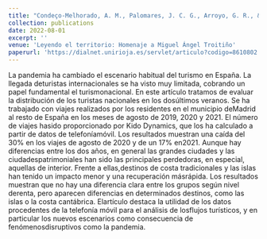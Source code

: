 ```yaml
---
title: "Condeço-Melhorado, A. M., Palomares, J. C. G., Arroyo, G. R., & Puebla, J. G. (2022). Destinos ganadores y destinos perdedores en los veranos de la pandemia: Un análisis basado en datos de telefonía móvil. In Leyendo el territorio: Homenaje a Miguel Ángel Troitiño (pp. 556-568). Universidad de Guadalajara."
collection: publications
date: 2022-08-01
excerpt: ''
venue: 'Leyendo el territorio: Homenaje a Miguel Ángel Troitiño'
paperurl: 'https://dialnet.unirioja.es/servlet/articulo?codigo=8610802'
---
```


La pandemia ha cambiado el escenario habitual del turismo en España. La llegada deturistas internacionales se ha visto muy limitada, cobrando un papel fundamental el turismonacional. En este artículo tratamos de evaluar la distribución de los turistas nacionales en los dosúltimos veranos. Se ha trabajado con viajes realizados por los residentes en el municipio deMadrid al resto de España en los meses de agosto de 2019, 2020 y 2021. El número de viajes hasido proporcionado por Kido Dynamics, que los ha calculado a partir de datos de telefoníamóvil. Los resultados muestran una caída del 30% en los viajes de agosto de 2020 y de un 17% en2021. Aunque hay diferencias entre los dos años, en general las grandes ciudades y las ciudadespatrimoniales han sido las principales perdedoras, en especial, aquellas de interior. Frente a ellas,destinos de costa tradicionales y las islas han tenido un impacto menor y una recuperación másrápida. Los resultados muestran que no hay una diferencia clara entre los grupos según nivel derenta, pero aparecen diferencias en determinados destinos, como las islas o la costa cantábrica. Elartículo destaca la utilidad de los datos procedentes de la telefonía móvil para el análisis de losflujos turísticos, y en particular los nuevos escenarios como consecuencia de fenómenosdisruptivos como la pandemia.